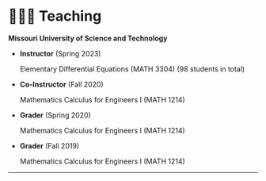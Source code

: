 
# 👨🏻‍🏫 Teaching
**Missouri University of Science and Technology**

- **Instructor** (Spring 2023)

   Elementary Differential Equations (MATH 3304) (98 students in total)

- **Co-Instructor** (Fall 2020)

   Mathematics Calculus for Engineers I (MATH 1214)

- **Grader** (Spring 2020)

   Mathematics Calculus for Engineers I (MATH 1214)

- **Grader** (Fall 2019)

   Mathematics Calculus for Engineers I (MATH 1214)

---
